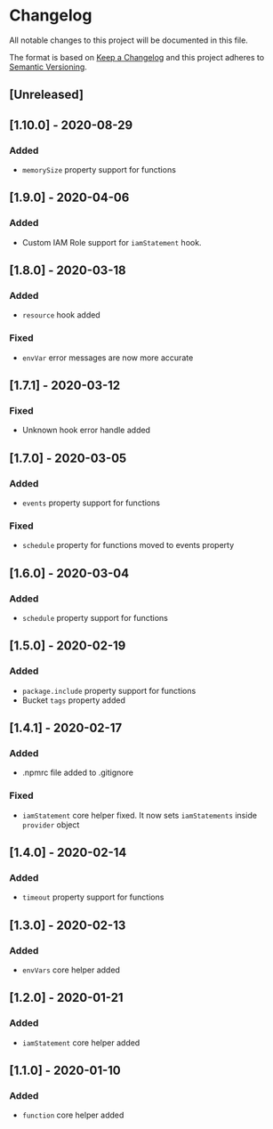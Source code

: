 # Changelog
All notable changes to this project will be documented in this file.

The format is based on [Keep a Changelog](http://keepachangelog.com/en/1.0.0/)
and this project adheres to [Semantic Versioning](http://semver.org/spec/v2.0.0.html).

## [Unreleased]

## [1.10.0] - 2020-08-29
### Added
- `memorySize` property support for functions

## [1.9.0] - 2020-04-06
### Added
- Custom IAM Role support for `iamStatement` hook.

## [1.8.0] - 2020-03-18
### Added
- `resource` hook added

### Fixed
- `envVar` error messages are now more accurate

## [1.7.1] - 2020-03-12
### Fixed
- Unknown hook error handle added

## [1.7.0] - 2020-03-05
### Added
- `events` property support for functions

### Fixed
- `schedule` property for functions moved to events property

## [1.6.0] - 2020-03-04
### Added
- `schedule` property support for functions

## [1.5.0] - 2020-02-19
### Added
- `package.include` property support for functions
- Bucket `tags` property added

## [1.4.1] - 2020-02-17
### Added
- .npmrc file added to .gitignore

### Fixed
- `iamStatement` core helper fixed. It now sets `iamStatements` inside `provider` object

## [1.4.0] - 2020-02-14
### Added
- `timeout` property support for functions

## [1.3.0] - 2020-02-13
### Added
- `envVars` core helper added

## [1.2.0] - 2020-01-21
### Added
- `iamStatement` core helper added

## [1.1.0] - 2020-01-10
### Added
- `function` core helper added
